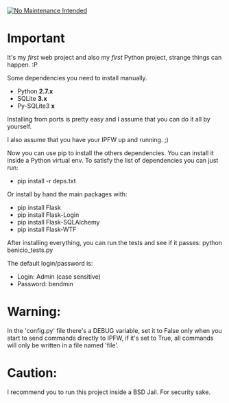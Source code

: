  [![No Maintenance Intended](http://unmaintained.tech/badge.svg)](http://unmaintained.tech/)
 
Important
=========

It's my *first* web project and also my *first* Python project, strange things can happen. :P

Some dependencies you need to install manually.

- Python **2.7.x**
- SQLite **3.x**
- Py-SQLite3 **x**

Installing from ports is pretty easy and I assume that you can do it all by yourself.

I also assume that you have your IPFW up and running. ;)

Now you can use pip to install the others dependencies.
You can install it inside a Python virtual env.
To satisfy the list of dependencies you can just run:

- pip install -r deps.txt

Or install by hand the main packages with:

- pip install Flask
- pip install Flask-Login
- pip install Flask-SQLAlchemy
- pip install Flask-WTF

After installing everything, you can run the tests and see if it passes:
python benicio_tests.py

The default login/password is:

- Login: Admin (case sensitive)
- Password: bendmin

Warning:
========
In the 'config.py' file there's a DEBUG variable, set it to False only when you start to send commands directly to IPFW, if it's set to True, all commands will only be written in a file named 'file'.

Caution:
=======
I recommend you to run this project inside a BSD Jail. For security sake.
